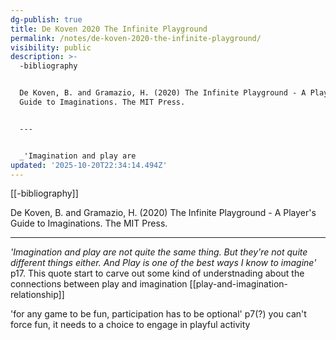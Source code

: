 ```yaml
---
dg-publish: true
title: De Koven 2020 The Infinite Playground
permalink: /notes/de-koven-2020-the-infinite-playground/
visibility: public
description: >-
  -bibliography


  De Koven, B. and Gramazio, H. (2020) The Infinite Playground - A Player's
  Guide to Imaginations. The MIT Press.


  ---


  _'Imagination and play are 
updated: '2025-10-20T22:34:14.494Z'
---
```

[[-bibliography]]

De Koven, B. and Gramazio, H. (2020) The Infinite Playground - A Player's Guide to Imaginations. The MIT Press.

---

_'Imagination and play are not quite the same thing. But they're not quite different things either. And Play is one of the best ways I know to imagine'_ p17. This quote start to carve out some kind of understnading about the connections between play and imagination [[play-and-imagination-relationship]]

'for any game to be fun, participation has to be optional' p7(?) you can't force fun, it needs to a choice to engage in playful activity

